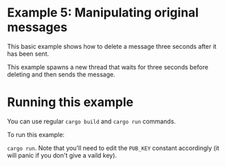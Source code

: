 # Example 5: Manipulating original messages

This basic example shows how to delete a message three seconds after it has been sent.

This example spawns a new thread that waits for three seconds before deleting and then sends the message.

# Running this example
You can use regular `cargo build` and `cargo run` commands.

To run this example:

`cargo run`. Note that you'll need to edit the `PUB_KEY` constant accordingly (it will panic if you don't give a vaild key).
